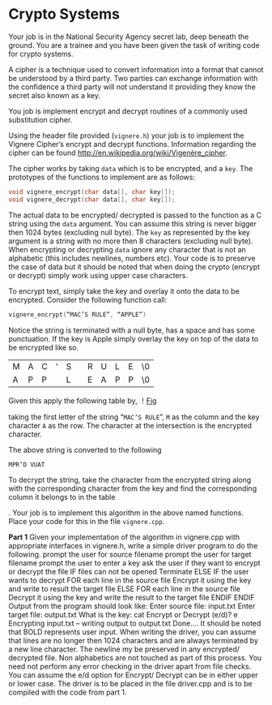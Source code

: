 Crypto Systems
===========

Your job is in the National Security Agency secret lab, deep beneath the ground. You are a
trainee and you have been given the task of writing code for crypto systems.


A cipher is a technique used to convert information into a format that cannot be understood by a third party. Two parties can exchange information with the confidence a third party will not understand it providing they know the secret also known as a key.


You job is implement encrypt and decrypt routines of a commonly used substitution cipher.


Using the header file provided (`vignere.h`) your job is to implement the Vignere Cipher’s
encrypt and decrypt functions. Information regarding the cipher can be found
http://en.wikipedia.org/wiki/Vigenère_cipher.


The cipher works by taking `data` which is to be encrypted, and a `key`. The prototypes of the
functions to implement are as follows:
```C++
void vignere_encrypt(char data[], char key[]);
void vignere_decrypt(char data[], char key[]);
```


The actual data to be encrypted/ decrypted is passed to the function as a C string using the `data` argument. You can assume this string is never bigger then 1024 bytes (excluding null byte). The `key` as represented by the key argument is a string with no more then 8 characters (excluding null byte). When encrypting or decrypting `data` ignore any character that is not an alphabetic (this includes newlines, numbers etc). Your code is to preserve the case of data but it should be noted that when doing the crypto (encrypt or decrypt) simply work using upper case characters. 

To encrypt text, simply take the key and overlay it onto the data to be encrypted. Consider the following function call:
```C++
vignere_encrypt(“MAC’S RULE”, “APPLE”)
```

Notice the string is terminated with a null byte, has a space and has some punctuation. If the key is Apple simply overlay the key on top of the data to be encrypted like so.
<table>
  <tr>
    <td>M</td><td>A</td><td>C</td><td>'</td><td>S</td><td> </td><td>R</td><td>U</td><td>L</td><td>E</td><td>\0</td>
  </tr>
  <tr>
    <td>A</td><td>P</td><td>P</td><td> </td><td>L</td><td> </td><td>E</td><td>A</td><td>P</td><td>P</td><td>\0</td>
  </tr>
</table>

Given this apply the following table by,
！[Fig](http://i11.tietuku.com/d3a19060839e3a87.png)

taking the first letter of the string “`MAC’S RULE`”, `M` as the column and the key character `A` as
the row. The character at the intersection is the encrypted character.


The above string is converted to the following


`MPR’D VUAT`


To decrypt the string, take the character from the encrypted string along with the corresponding
character from the key and find the corresponding column it belongs to in the table

.
Your job is to implement this algorithm in the above named functions. Place your code for this
in the file `vignere.cpp`.


**Part 1**
Given your implementation of the algorithm in vignere.cpp with appropriate interfaces in
vignere.h, write a simple driver program to do the following.
prompt the user for source filename
prompt the user for target filename
prompt the user to enter a key
ask the user if they want to encrypt or decrypt the file
IF files can not be opened
Terminate
ELSE
IF the user wants to decrypt
FOR each line in the source file
Encrypt it using the key and write to result the
target
file
ELSE
FOR each line in the source file
Decrypt it using the key and write the result to the
target
file
ENDIF
ENDIF
Output from the program should look like:
Enter source file: input.txt
Enter target file: output.txt
What is the key: cat
Encrypt or Decrypt (e/d)? e
Encrypting input.txt – writing output to output.txt
Done….
It should be noted that BOLD represents user input.
When writing the driver, you can assume that lines are no longer then 1024 characters and are
always terminated by a new line character. The newline my be preserved in any encrypted/
decrypted file. Non alphabetics are not touched as part of this process.
You need not perform any error checking in the driver apart from file checks. You can assume
the e/d option for Encrypt/ Decrypt can be in either upper or lower case.
The driver is to be placed in the file driver.cpp and is to be compiled with the code from
part 1.
